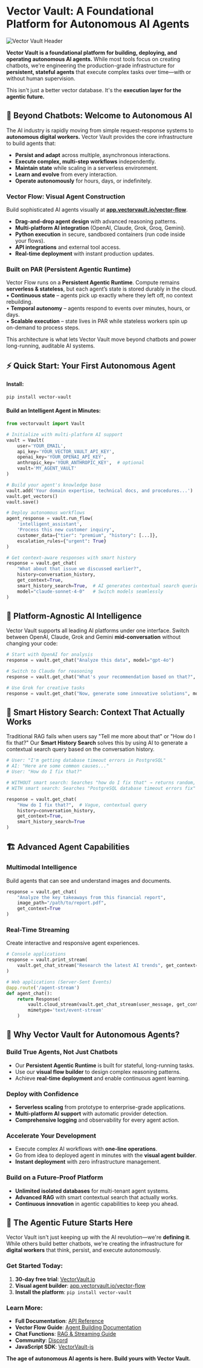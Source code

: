 # Vector Vault: A Foundational Platform for Autonomous AI Agents

![Vector Vault Header](https://images.squarespace-cdn.com/content/646ad2edeaaf682a9bbc36da/297fde6c-f5b4-4076-83bc-81dcfdbffebe/Vector+Vault+Header+5000.jpg)

**Vector Vault is a foundational platform for building, deploying, and operating autonomous AI agents.** While most tools focus on creating chatbots, we're engineering the production-grade infrastructure for **persistent, stateful agents** that execute complex tasks over time—with or without human supervision.

This isn't just a better vector database. It's the **execution layer for the agentic future.**

## 🚀 Beyond Chatbots: Welcome to Autonomous AI

The AI industry is rapidly moving from simple request-response systems to **autonomous digital workers.** Vector Vault provides the core infrastructure to build agents that:

- **Persist and adapt** across multiple, asynchronous interactions.
- **Execute complex, multi-step workflows** independently.
- **Maintain state** while scaling in a serverless environment.
- **Learn and evolve** from every interaction.
- **Operate autonomously** for hours, days, or indefinitely.

### Vector Flow: Visual Agent Construction
Build sophisticated AI agents visually at **[app.vectorvault.io/vector-flow](https://app.vectorvault.io/vector-flow)**.

- **Drag-and-drop agent design** with advanced reasoning patterns.
- **Multi-platform AI integration** (OpenAI, Claude, Grok, Groq, Gemini).
- **Python execution** in secure, sandboxed containers (run code inside your flows).
- **API integrations** and external tool access.
- **Real-time deployment** with instant production updates.

### Built on PAR (Persistent Agentic Runtime)
Vector Flow runs on a **Persistent Agentic Runtime**. Compute remains **serverless & stateless**, but each agent’s state is stored durably in the cloud.  
• **Continuous state** – agents pick up exactly where they left off, no context rebuilding.  
• **Temporal autonomy** – agents respond to events over minutes, hours, or days.  
• **Scalable execution** – state lives in PAR while stateless workers spin up on-demand to process steps.

This architecture is what lets Vector Vault move beyond chatbots and power long-running, auditable AI systems.

## ⚡ Quick Start: Your First Autonomous Agent

#### Install:
```bash
pip install vector-vault
```

#### Build an Intelligent Agent in Minutes:

```python
from vectorvault import Vault

# Initialize with multi-platform AI support
vault = Vault(
    user='YOUR_EMAIL',
    api_key='YOUR_VECTOR_VAULT_API_KEY', 
    openai_key='YOUR_OPENAI_API_KEY',
    anthropic_key='YOUR_ANTHROPIC_KEY',  # optional
    vault='MY_AGENT_VAULT'
)

# Build your agent's knowledge base
vault.add('Your domain expertise, technical docs, and procedures...')
vault.get_vectors()
vault.save()

# Deploy autonomous workflows
agent_response = vault.run_flow(
    'intelligent_assistant',
    'Process this new customer inquiry',
    customer_data={"tier": "premium", "history": [...]},
    escalation_rules={"urgent": True}
)

# Get context-aware responses with smart history
response = vault.get_chat(
    "What about that issue we discussed earlier?",
    history=conversation_history,
    get_context=True,
    smart_history_search=True,  # AI generates contextual search queries
    model="claude-sonnet-4-0"   # Switch models seamlessly
)
```

## 🧠 Platform-Agnostic AI Intelligence

Vector Vault supports all leading AI platforms under one interface. Switch between OpenAI, Claude, Grok and Gemini **mid-conversation** without changing your code:

```python
# Start with OpenAI for analysis
response = vault.get_chat("Analyze this data", model="gpt-4o")

# Switch to Claude for reasoning  
response = vault.get_chat("What's your recommendation based on that?", model="claude-sonnet-4-0")

# Use Grok for creative tasks
response = vault.get_chat("Now, generate some innovative solutions", model="grok-4")
```

## 🎯 Smart History Search: Context That Actually Works

Traditional RAG fails when users say "Tell me more about that" or "How do I fix that?" Our **Smart History Search** solves this by using AI to generate a contextual search query based on the conversation history.

```python
# User: "I'm getting database timeout errors in PostgreSQL"
# AI: "Here are some common causes..."
# User: "How do I fix that?"

# WITHOUT smart search: Searches "how do I fix that" → returns random, generic results
# WITH smart search: Searches "PostgreSQL database timeout errors fix" → returns specific solutions

response = vault.get_chat(
    "How do I fix that?",  # Vague, contextual query
    history=conversation_history,
    get_context=True,
    smart_history_search=True
)
```

## 🏗️ Advanced Agent Capabilities

### Multimodal Intelligence
Build agents that can see and understand images and documents.
```python
response = vault.get_chat(
    "Analyze the key takeaways from this financial report",
    image_path="/path/to/report.pdf", 
    get_context=True
)
```

### Real-Time Streaming
Create interactive and responsive agent experiences.
```python
# Console applications
response = vault.print_stream(
    vault.get_chat_stream("Research the latest AI trends", get_context=True)
)

# Web applications (Server-Sent Events)
@app.route('/agent-stream')
def agent_chat():
    return Response(
        vault.cloud_stream(vault.get_chat_stream(user_message, get_context=True)),
        mimetype='text/event-stream'
    )
```

## 🌟 Why Vector Vault for Autonomous Agents?

### Build True Agents, Not Just Chatbots
- Our **Persistent Agentic Runtime** is built for stateful, long-running tasks.
- Use our **visual flow builder** to design complex reasoning patterns.
- Achieve **real-time deployment** and enable continuous agent learning.

### Deploy with Confidence
- **Serverless scaling** from prototype to enterprise-grade applications.
- **Multi-platform AI support** with automatic provider detection.
- **Comprehensive logging** and observability for every agent action.

### Accelerate Your Development
- Execute complex AI workflows with **one-line operations**.
- Go from idea to deployed agent in minutes with the **visual agent builder**.
- **Instant deployment** with zero infrastructure management.

### Build on a Future-Proof Platform
- **Unlimited isolated databases** for multi-tenant agent systems.
- **Advanced RAG** with smart contextual search that actually works.
- **Continuous innovation** in agentic capabilities to keep you ahead.

## 🚀 The Agentic Future Starts Here

Vector Vault isn't just keeping up with the AI revolution—we're **defining it**. While others build better chatbots, we're creating the infrastructure for **digital workers** that think, persist, and execute autonomously.

### Get Started Today:
1. **30-day free trial**: [VectorVault.io](https://vectorvault.io)
2. **Visual agent builder**: [app.vectorvault.io/vector-flow](https://app.vectorvault.io/vector-flow)  
3. **Install the platform**: `pip install vector-vault`

### Learn More:
- **Full Documentation**: [API Reference](https://github.com/John-Rood/VectorVault/tree/main/vectorvault/documentation/fulldocs.md)
- **Vector Flow Guide**: [Agent Building Documentation](https://github.com/John-Rood/VectorVault/tree/main/vectorvault/documentation/vectorflow_docs.md)
- **Chat Functions**: [RAG & Streaming Guide](https://github.com/John-Rood/VectorVault/tree/main/vectorvault/documentation/get_chat_docs.md)
- **Community**: [Discord](https://discord.gg/AkMsP9Uq)
- **JavaScript SDK**: [VectorVault-js](https://github.com/John-Rood/VectorVault-js)

**The age of autonomous AI agents is here. Build yours with Vector Vault.**
